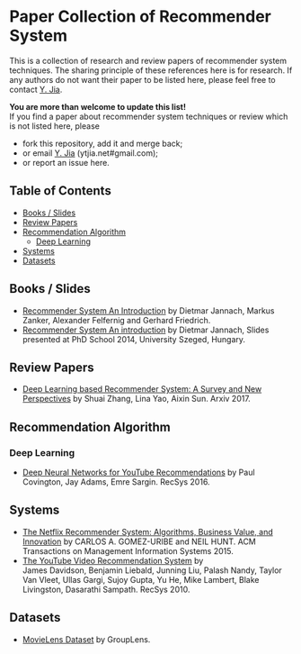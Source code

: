 # Paper Collection of Recommender System
This is a collection of research and review papers of recommender system techniques. The sharing principle of these references here is for research. If any authors do not want their paper to be listed here, please feel free to contact [Y. Jia](http://ytjia.net).

**You are more than welcome to update this list!** <br>
If you find a paper about recommender system techniques or review which is not listed here, please 
* fork this repository, add it and merge back;
* or email [Y. Jia](http://ytjia.net) (ytjia.net#gmail.com);
* or report an issue here.


## Table of Contents
* [Books / Slides](#books--slides)
* [Review Papers](#review-papers)
* [Recommendation Algorithm](#recommendation-algorithm)
  * [Deep Learning](#deep-learning)
* [Systems](#systems)
* [Datasets](#datasets)
 
 
## Books / Slides
* [Recommender System An Introduction](https://book.douban.com/subject/5410320/) by Dietmar Jannach, Markus Zanker, Alexander Felfernig and Gerhard Friedrich.
* [Recommender System An introduction](https://pdfs.semanticscholar.org/5d1d/d378962c7601526f65f69e408f8800a0d3c4.pdf) by Dietmar Jannach, Slides presented at PhD School 2014, University Szeged, Hungary.


## Review Papers
* [Deep Learning based Recommender System: A Survey and New Perspectives](https://arxiv.org/pdf/1707.07435.pdf) by Shuai Zhang, Lina Yao, Aixin Sun. Arxiv 2017.


## Recommendation Algorithm
### Deep Learning
* [Deep Neural Networks for YouTube Recommendations](http://delivery.acm.org/10.1145/2960000/2959190/p191-covington.pdf) by Paul Covington, Jay Adams, Emre Sargin. RecSys 2016.


## Systems
* [The Netflix Recommender System: Algorithms, Business Value,
and Innovation](http://delivery.acm.org/10.1145/2850000/2843948/a13-gomez-uribe.pdf) by CARLOS A. GOMEZ-URIBE and NEIL HUNT. ACM Transactions on Management Information Systems 2015.
* [The YouTube Video Recommendation System](http://citeseerx.ist.psu.edu/viewdoc/download?doi=10.1.1.434.9301) by 	
James Davidson, Benjamin Liebald, Junning Liu, Palash Nandy, Taylor Van Vleet, Ullas Gargi, Sujoy Gupta, Yu He, Mike Lambert, Blake Livingston, Dasarathi Sampath. RecSys 2010.


## Datasets
* [MovieLens Dataset](https://grouplens.org/datasets/movielens/) by GroupLens.

